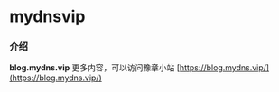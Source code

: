 # mydnsvip

### 介绍
**blog.mydns.vip**
更多内容，可以访问豫章小站 [https://blog.mydns.vip/](https://blog.mydns.vip/)
